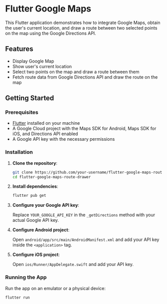 # Flutter Google Maps

This Flutter application demonstrates how to integrate Google Maps, obtain the user's current location, and draw a route between two selected points on the map using the Google Directions API.

## Features

- Display Google Map
- Show user's current location
- Select two points on the map and draw a route between them
- Fetch route data from Google Directions API and draw the route on the map

## Getting Started

### Prerequisites

- [Flutter](https://flutter.dev/docs/get-started/install) installed on your machine
- A Google Cloud project with the Maps SDK for Android, Maps SDK for iOS, and Directions API enabled
- A Google API key with the necessary permissions

### Installation

1. **Clone the repository**:

    ```sh
    git clone https://github.com/your-username/flutter-google-maps-route-drawer.git
    cd flutter-google-maps-route-drawer
    ```

2. **Install dependencies**:

    ```sh
    flutter pub get
    ```

3. **Configure your Google API key**:

    Replace `YOUR_GOOGLE_API_KEY` in the `_getDirections` method with your actual Google API key.

4. **Configure Android project**:

    Open `android/app/src/main/AndroidManifest.xml` and add your API key inside the `<application>` tag.

5. **Configure iOS project**:

    Open `ios/Runner/AppDelegate.swift` and add your API key.

### Running the App

Run the app on an emulator or a physical device:

```sh
flutter run
